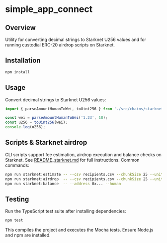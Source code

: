 # simple_app_connect

## Overview
Utility for converting decimal strings to Starknet U256 values and for running custodial ERC-20 airdrop scripts on Starknet.

## Installation
```bash
npm install
```

## Usage
Convert decimal strings to Starknet U256 values:

```ts
import { parseAmountHumanToWei, toUint256 } from './src/chains/starknet/u256';

const wei = parseAmountHumanToWei('1.23', 18);
const u256 = toUint256(wei);
console.log(u256);
```

## Scripts & Starknet airdrop
CLI scripts support fee estimation, airdrop execution and balance checks on Starknet. See [README_starknet.md](README_starknet.md) for full instructions. Common commands:

```bash
npm run starknet:estimate -- --csv recipients.csv --chunkSize 25 --units human
npm run starknet:airdrop  -- --csv recipients.csv --chunkSize 25 --units human --out result.csv
npm run starknet:balance  -- --address 0x... --human
```

## Testing
Run the TypeScript test suite after installing dependencies:

```bash
npm test
```

This compiles the project and executes the Mocha tests. Ensure Node.js and npm are installed.

